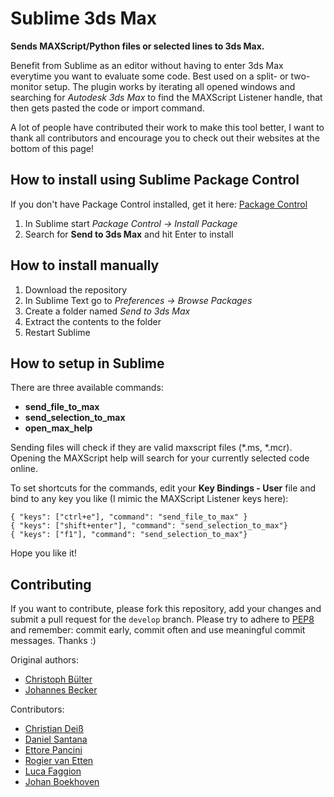 Sublime 3ds Max
===============

**Sends MAXScript/Python files or selected lines to 3ds Max.**

Benefit from Sublime as an editor without having to enter 3ds Max everytime you want to evaluate some code. Best used on a split- or two-monitor setup. The plugin works by iterating all opened windows and searching for *Autodesk 3ds Max* to find the MAXScript Listener handle, that then gets pasted the code or import command.

A lot of people have contributed their work to make this tool better, I want to thank all contributors and encourage you to check out their websites at the bottom of this page!


How to install using Sublime Package Control
------------------
If you don't have Package Control installed, get it here: [Package Control](https://sublime.wbond.net/installation#st2)

1. In Sublime start *Package Control -> Install Package*
2. Search for **Send to 3ds Max** and hit Enter to install


How to install manually
------------------
1. Download the repository
2. In Sublime Text go to *Preferences -> Browse Packages*
3. Create a folder named *Send to 3ds Max*
4. Extract the contents to the folder
5. Restart Sublime


How to setup in Sublime
------------------
There are three available commands:

* **send_file_to_max**
* **send_selection_to_max**
* **open_max_help**

Sending files will check if they are valid maxscript files (*.ms, *.mcr).
Opening the MAXScript help will search for your currently selected code online.

To set shortcuts for the commands, edit your **Key Bindings - User** file and bind to any key you like (I mimic the MAXScript Listener keys here):
```
{ "keys": ["ctrl+e"], "command": "send_file_to_max" }
{ "keys": ["shift+enter"], "command": "send_selection_to_max"}
{ "keys": ["f1"], "command": "send_selection_to_max"}
```

Hope you like it!


Contributing
------------

If you want to contribute, please fork this repository, add your changes and submit a pull request for the ``develop`` branch. Please try to adhere to [PEP8](https://www.python.org/dev/peps/pep-0008/) and remember: commit early, commit often and use meaningful commit messages. Thanks :)

Original authors:
* [Christoph Bülter](http://www.cbuelter.de)
* [Johannes Becker](http://alfastuff.wordpress.com)

Contributors:
* [Christian Deiß](http://de.linkedin.com/pub/christian-dei%C3%9F/2a/915/ba5)
* [Daniel Santana](http://github.com/dgsantana)
* [Ettore Pancini](http://bitbucket.org/epancini)
* [Rogier van Etten](http://twitter.com/captainkeytar)
* [Luca Faggion](https://github.com/darkimage)
* [Johan Boekhoven](https://www.linkedin.com/in/johanboekhoven)
